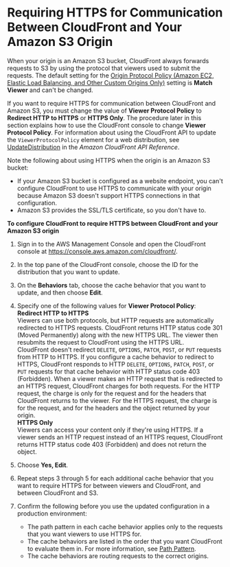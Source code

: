 # Requiring HTTPS for Communication Between CloudFront and Your Amazon S3 Origin<a name="using-https-cloudfront-to-s3-origin"></a>

When your origin is an Amazon S3 bucket, CloudFront always forwards requests to S3 by using the protocol that viewers used to submit the requests\. The default setting for the [Origin Protocol Policy \(Amazon EC2, Elastic Load Balancing, and Other Custom Origins Only\)](distribution-web-values-specify.md#DownloadDistValuesOriginProtocolPolicy) setting is **Match Viewer** and can't be changed\. 

If you want to require HTTPS for communication between CloudFront and Amazon S3, you must change the value of **Viewer Protocol Policy** to **Redirect HTTP to HTTPS** or **HTTPS Only**\. The procedure later in this section explains how to use the CloudFront console to change **Viewer Protocol Policy**\. For information about using the CloudFront API to update the `ViewerProtocolPolicy` element for a web distribution, see [UpdateDistribution](https://docs.aws.amazon.com/cloudfront/latest/APIReference/API_UpdateDistribution.html) in the *Amazon CloudFront API Reference*\. 

Note the following about using HTTPS when the origin is an Amazon S3 bucket:
+ If your Amazon S3 bucket is configured as a website endpoint, you can't configure CloudFront to use HTTPS to communicate with your origin because Amazon S3 doesn't support HTTPS connections in that configuration\.
+ Amazon S3 provides the SSL/TLS certificate, so you don't have to\.<a name="using-https-cloudfront-to-s3-origin-procedure"></a>

**To configure CloudFront to require HTTPS between CloudFront and your Amazon S3 origin**

1. Sign in to the AWS Management Console and open the CloudFront console at [https://console\.aws\.amazon\.com/cloudfront/](https://console.aws.amazon.com/cloudfront/)\.

1. In the top pane of the CloudFront console, choose the ID for the distribution that you want to update\.

1. On the **Behaviors** tab, choose the cache behavior that you want to update, and then choose **Edit**\.

1. Specify one of the following values for **Viewer Protocol Policy**:  
**Redirect HTTP to HTTPS**  
Viewers can use both protocols, but HTTP requests are automatically redirected to HTTPS requests\. CloudFront returns HTTP status code 301 \(Moved Permanently\) along with the new HTTPS URL\. The viewer then resubmits the request to CloudFront using the HTTPS URL\.  
CloudFront doesn't redirect `DELETE`, `OPTIONS`, `PATCH`, `POST`, or `PUT` requests from HTTP to HTTPS\. If you configure a cache behavior to redirect to HTTPS, CloudFront responds to HTTP `DELETE`, `OPTIONS`, `PATCH`, `POST`, or `PUT` requests for that cache behavior with HTTP status code 403 \(Forbidden\)\.
When a viewer makes an HTTP request that is redirected to an HTTPS request, CloudFront charges for both requests\. For the HTTP request, the charge is only for the request and for the headers that CloudFront returns to the viewer\. For the HTTPS request, the charge is for the request, and for the headers and the object returned by your origin\.  
**HTTPS Only**  
Viewers can access your content only if they're using HTTPS\. If a viewer sends an HTTP request instead of an HTTPS request, CloudFront returns HTTP status code 403 \(Forbidden\) and does not return the object\.

1. Choose **Yes, Edit**\.

1. Repeat steps 3 through 5 for each additional cache behavior that you want to require HTTPS for between viewers and CloudFront, and between CloudFront and S3\.

1. Confirm the following before you use the updated configuration in a production environment:
   + The path pattern in each cache behavior applies only to the requests that you want viewers to use HTTPS for\.
   + The cache behaviors are listed in the order that you want CloudFront to evaluate them in\. For more information, see [Path Pattern](distribution-web-values-specify.md#DownloadDistValuesPathPattern)\.
   + The cache behaviors are routing requests to the correct origins\. 